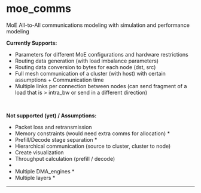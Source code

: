 # moe_comms
MoE All-to-All communications modeling with simulation and performance modeling <br>

**Currently Supports:**
<br>
- Parameters for different MoE configurations and hardware restrictions
- Routing data generation (with load imbalance parameters)
- Routing data conversion to bytes for each node (dst, src)
- Full mesh communication of a cluster (with host) with certain assumptions + Communication time
- Multiple links per connection between nodes (can send fragment of a load that is > intra_bw or send in a different direction)
<br>

**Not supported (yet) / Assumptions:** <br>
- Packet loss and retransmission
- Memory constraints (would need extra comms for allocation) *
- Prefill/Decode stage separation *
- Hierarchical communication (source to cluster, cluster to node)
- Create visualization
- Throughput calculation (prefill / decode)
- 
- Multiple DMA_engines *
- Multiple layers *

-----------------------------------------